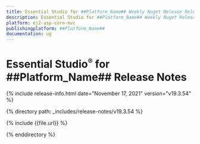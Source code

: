 ```yaml
---
title: Essential Studio for ##Platform_Name## Weekly Nuget Release Release Notes  
description: Essential Studio for ##Platform_Name## Weekly Nuget Release Release Notes  
platform: ej2-asp-core-mvc
publishingplatform: ##Platform_Name##
documentation: ug
---
```


# Essential Studio<sup style="font-size:70%">&reg;</sup> for  ##Platform_Name##  Release Notes  

{% include release-info.html date="November 17, 2021"   version="v19.3.54"  %} 

{% directory path: _includes/release-notes/v19.3.54 %}

{% include {{file.url}} %}

{% enddirectory %}
